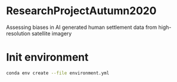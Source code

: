 # ResearchProjectAutumn2020
Assessing biases in AI generated human settlement data from high-resolution satellite imagery

# Init environment

```bash
conda env create --file environment.yml
```
